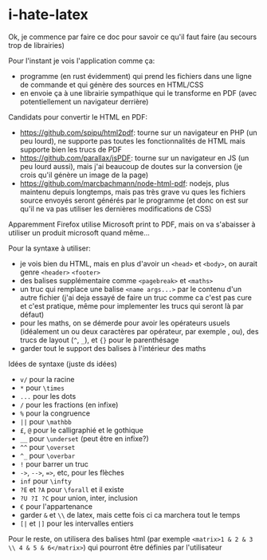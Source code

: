 # i-hate-latex

Ok, je commence par faire ce doc pour savoir ce qu'il faut faire (au secours trop de librairies)

Pour l'instant je vois l'application comme ça:
- programme (en rust évidemment) qui prend les fichiers dans une ligne de commande et qui génère des sources en HTML/CSS
- en envoie ça à une librairie sympathique qui le transforme en PDF (avec potentiellement un navigateur derrière) 


Candidats pour convertir le HTML en PDF:
- https://github.com/spipu/html2pdf: tourne sur un navigateur en PHP (un peu lourd), ne supporte pas toutes les fonctionnalités de HTML mais supporte bien les trucs de PDF
- https://github.com/parallax/jsPDF: tourne sur un navigateur en JS (un peu lourd aussi), mais j'ai beaucoup de doutes sur la conversion (je crois qu'il génère un image de la page)
- https://github.com/marcbachmann/node-html-pdf: nodejs, plus maintenu depuis longtemps, mais pas très grave vu ques les fichiers source envoyés seront générés par le programme (et donc on est sur qu'il ne va pas utiliser les dernières modifications de CSS)

Apparemment Firefox utilise Microsoft print to PDF, mais on va s'abaisser à utiliser un produit microsoft quand même...


Pour la syntaxe à utiliser:
- je vois bien du HTML, mais en plus d'avoir un `<head>` et `<body>`, on aurait genre `<header>` `<footer>`
- des balises supplémentaire comme `<pagebreak>` et `<maths>`
- un truc qui remplace une balise `<name args...>` par le contenu d'un autre fichier (j'ai deja essayé de faire un truc comme ca c'est pas cure et c'est pratique, même pour implementer les trucs qui seront là par défaut)
- pour les maths, on se démerde pour avoir les opérateurs usuels (idéalement un ou deux caractères par opérateur, par exemple , ou), des trucs de layout (`^`, `_`), et `{}` pour le parenthésage 
- garder tout le support des balises à l'intérieur des maths

Idées de syntaxe (juste ds idées)
- `v/` pour la racine
- `*` pour `\times`
- `...` pour les dots
- `/` pour les fractions (en infixe)
- `%` pour la congruence
- `||` pour `\mathbb`
- `£`, `@` pour le calligraphié et le gothique
- `__` pour `\underset` (peut être en infixe?)
- `^^` pour `\overset`
- `^_` pour `\overbar`
- `!` pour barrer un truc
- `->`, `-->`, `=>`, etc, pour les flèches
- `inf` pour `\infty`
- `?E` et `?A` pour `\forall` et il existe
- `?U ?I ?C` pour union, inter, inclusion
- `€` pour l'appartenance
- garder `&` et `\\` de latex, mais cette fois ci ca marchera tout le temps
- `[|` et `|]` pour les intervalles entiers

Pour le reste, on utilisera des balises html (par exemple `<matrix>1 & 2 & 3 \\ 4 & 5 & 6</matrix>`) qui pourront être définies par l'utilisateur

